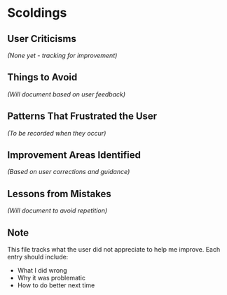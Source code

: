 # Scoldings

## User Criticisms

*(None yet - tracking for improvement)*

## Things to Avoid

*(Will document based on user feedback)*

## Patterns That Frustrated the User

*(To be recorded when they occur)*

## Improvement Areas Identified

*(Based on user corrections and guidance)*

## Lessons from Mistakes

*(Will document to avoid repetition)*

## Note
This file tracks what the user did not appreciate to help me improve. Each entry should include:
- What I did wrong
- Why it was problematic
- How to do better next time